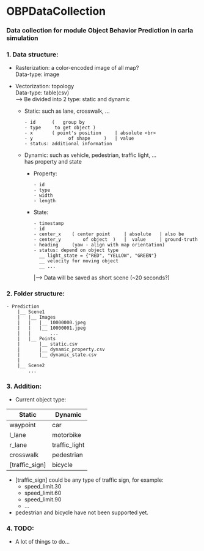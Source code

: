 # OBPDataCollection
### Data collection for module Object Behavior Prediction in carla simulation

### 1. Data structure:

* Rasterization: a color-encoded image of all map? <br>
  Data-type: image


* Vectorization: topology <br>
  Data-type: table(csv) <br>
--> Be divided into 2 type: static and dynamic <br> 

  * Static: such as lane, crosswalk, ... <br>
    ```
    - id      (   group by 
    - type     to get object )
    - x       ( point's position     | absolute <br>
    - y             of shape     )   | value
    - status: additional information
    ```
    
  * Dynamic: such as vehicle, pedestrian, traffic light, ... <br>
  has property and state <br>
    * Property:
      ```
      - id
      - type
      - width
      - length
      ```
    * State:
      ```
      - timestamp
      - id
      - center_x    ( center point     | absolute   | also be
      - center_y        of object  )   |  value     | ground-truth
      - heading     (yaw - align with map orientation)
      - status: depend on object type
        __ light_state = {"RED", "YELLOW", "GREEN"}
        __ velocity for moving object
        __ ...
      ```
      
      |--> Data will be saved as short scene (~20 seconds?)

### 2. Folder structure:
```
- Prediction
    |__ Scene1
    |   |__ Images
    |   |   |__ 10000000.jpeg
    |   |   |__ 10000001.jpeg
    |   |       ...
    |   |__ Points
    |       |__ static.csv
    |       |__ dynamic_property.csv
    |       |__ dynamic_state.csv
    |
    |__ Scene2
        ...
```

### 3. Addition:
- Current object type:

| Static         | Dynamic       |
| -------------- | ------------- |
| waypoint       | car           |
| l_lane         | motorbike     |
| r_lane         | traffic_light |
| crosswalk      | pedestrian    |
| [traffic_sign] | bicycle       |

* [traffic_sign] could be any type of traffic sign, for example:
  * speed_limit.30
  * speed_limit.60
  * speed_limit.90
  * ...
* pedestrian and bicycle have not been supported yet.

### 4. TODO:

- A lot of things to do...
